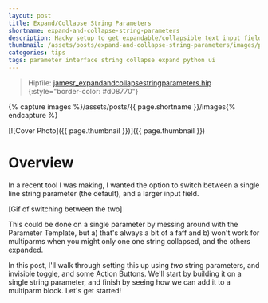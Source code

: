 ```yaml
---
layout: post
title: Expand/Collapse String Parameters
shortname: expand-and-collapse-string-parameters
description: Hacky setup to get expandable/collapsible text input fields
thumbnail: /assets/posts/expand-and-collapse-string-parameters/images/preview.png
categories: tips
tags: parameter interface string collapse expand python ui
---
```


> Hipfile: [jamesr_expandandcollapsestringparameters.hip](/assets/posts/expand-and-collapse-string-parameters/jamesr_expandandcollapsestringparameters.hip)
{:style="border-color: #d08770"}

{% capture images %}/assets/posts/{{ page.shortname }}/images{% endcapture %}

[![Cover Photo]({{ page.thumbnail }})]({{ page.thumbnail }})

# Overview
In a recent tool I was making, I wanted the option to switch between a single
line string parameter (the default), and a larger input field.

[Gif of switching between the two]

This could be done on a single parameter by messing around with the Parameter
Template, but a) that's always a bit of a faff and b) won't work for multiparms
when you might only one one string collapsed, and the others expanded.

In this post, I'll walk through setting this up using *two* string parameters,
and invisible toggle, and some Action Buttons. We'll start by building it on a
single string parameter, and finish by seeing how we can add it to a multiparm
block. Let's get started!



